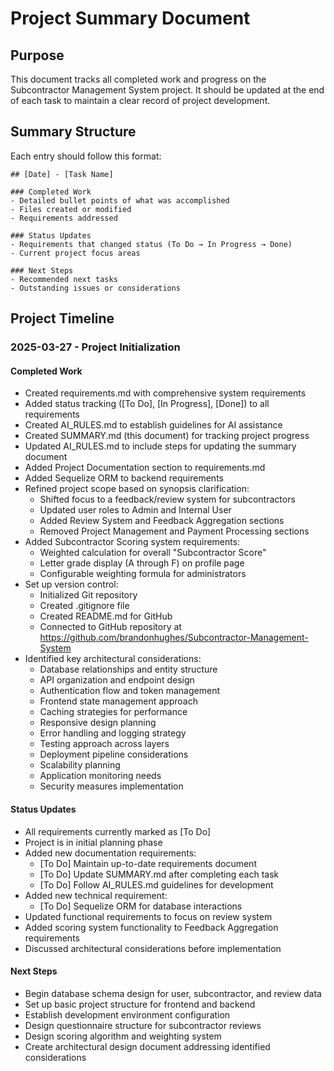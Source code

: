 # Project Summary Document

## Purpose
This document tracks all completed work and progress on the Subcontractor Management System project. It should be updated at the end of each task to maintain a clear record of project development.

## Summary Structure
Each entry should follow this format:

```
## [Date] - [Task Name]

### Completed Work
- Detailed bullet points of what was accomplished
- Files created or modified
- Requirements addressed

### Status Updates
- Requirements that changed status (To Do → In Progress → Done)
- Current project focus areas

### Next Steps
- Recommended next tasks
- Outstanding issues or considerations
```

## Project Timeline

### 2025-03-27 - Project Initialization

#### Completed Work
- Created requirements.md with comprehensive system requirements
- Added status tracking ([To Do], [In Progress], [Done]) to all requirements
- Created AI_RULES.md to establish guidelines for AI assistance
- Created SUMMARY.md (this document) for tracking project progress
- Updated AI_RULES.md to include steps for updating the summary document
- Added Project Documentation section to requirements.md
- Added Sequelize ORM to backend requirements
- Refined project scope based on synopsis clarification:
  - Shifted focus to a feedback/review system for subcontractors
  - Updated user roles to Admin and Internal User
  - Added Review System and Feedback Aggregation sections
  - Removed Project Management and Payment Processing sections
- Added Subcontractor Scoring system requirements:
  - Weighted calculation for overall "Subcontractor Score"
  - Letter grade display (A through F) on profile page
  - Configurable weighting formula for administrators
- Set up version control:
  - Initialized Git repository
  - Created .gitignore file
  - Created README.md for GitHub
  - Connected to GitHub repository at https://github.com/brandonhughes/Subcontractor-Management-System
- Identified key architectural considerations:
  - Database relationships and entity structure
  - API organization and endpoint design
  - Authentication flow and token management
  - Frontend state management approach
  - Caching strategies for performance
  - Responsive design planning
  - Error handling and logging strategy
  - Testing approach across layers
  - Deployment pipeline considerations
  - Scalability planning
  - Application monitoring needs
  - Security measures implementation

#### Status Updates
- All requirements currently marked as [To Do]
- Project is in initial planning phase
- Added new documentation requirements:
  - [To Do] Maintain up-to-date requirements document
  - [To Do] Update SUMMARY.md after completing each task
  - [To Do] Follow AI_RULES.md guidelines for development
- Added new technical requirement:
  - [To Do] Sequelize ORM for database interactions
- Updated functional requirements to focus on review system
- Added scoring system functionality to Feedback Aggregation requirements
- Discussed architectural considerations before implementation

#### Next Steps
- Begin database schema design for user, subcontractor, and review data
- Set up basic project structure for frontend and backend
- Establish development environment configuration
- Design questionnaire structure for subcontractor reviews
- Design scoring algorithm and weighting system
- Create architectural design document addressing identified considerations